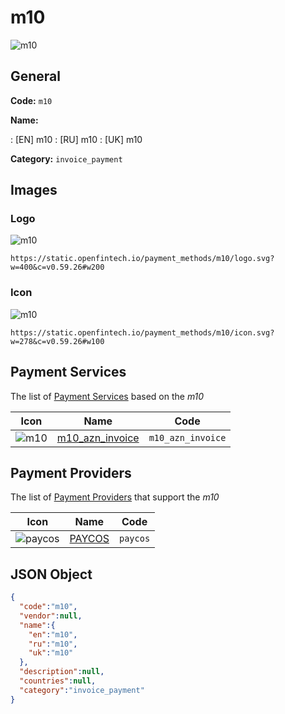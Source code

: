 
# m10 
![m10](https://static.openfintech.io/payment_methods/m10/logo.svg?w=400&c=v0.59.26#w200)  

## General 
**Code:** `m10` 
 
**Name:** 
 
:	[EN] m10 
:	[RU] m10 
:	[UK] m10 
 
**Category:** `invoice_payment` 
 

## Images 

### Logo 
![m10](https://static.openfintech.io/payment_methods/m10/logo.svg?w=400&c=v0.59.26#w200)  

```
https://static.openfintech.io/payment_methods/m10/logo.svg?w=400&c=v0.59.26#w200
```  

### Icon 
![m10](https://static.openfintech.io/payment_methods/m10/icon.svg?w=278&c=v0.59.26#w100)  

```
https://static.openfintech.io/payment_methods/m10/icon.svg?w=278&c=v0.59.26#w100
```  

## Payment Services 
 
The list of [Payment Services](/payment-services/) based on the _m10_ 

|Icon|Name|Code| 
|:---:|:---:|:---:| 
|![m10](https://static.openfintech.io/payment_methods/m10/icon.svg?w=278&c=v0.59.26#w100) |[m10_azn_invoice](/payment-services/m10_azn_invoice/)|`m10_azn_invoice`| 
 

## Payment Providers 
 
The list of [Payment Providers](/payment-providers/) that support the _m10_ 

|Icon|Name|Code| 
|:---:|:---:|:---:| 
|![paycos](https://static.openfintech.io/payment_providers/paycos/icon.svg?w=278&c=v0.59.26#w100) |[PAYCOS](/payment-providers/paycos/)|`paycos`| 
 

## JSON Object 

```json
{
  "code":"m10",
  "vendor":null,
  "name":{
    "en":"m10",
    "ru":"m10",
    "uk":"m10"
  },
  "description":null,
  "countries":null,
  "category":"invoice_payment"
}
```  
